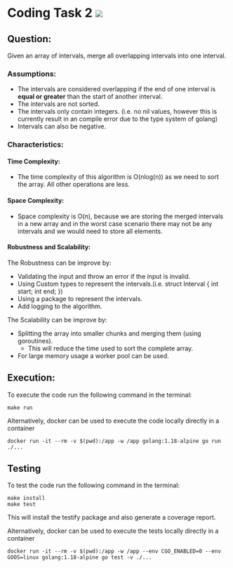 # Coding Task 2 ![](https://github.com/julianfbeck/DCI/actions/workflows/test.yml/badge.svg)

## Question:
Given an array of intervals, merge all overlapping intervals into one interval.

### Assumptions:
- The intervals are considered overlapping if the end of one interval is **equal or greater** than the start of another interval.
- The intervals are not sorted.
- The intervals only contain integers. (i.e. no nil values, however this is currently result in an compile error due to the type system of golang)
- Intervals can also be negative.

### Characteristics:
#### Time Complexity:
- The time complexity of this algorithm is O(nlog(n)) as we need to sort the array. All other operations are less.
#### Space Complexity:
- Space complexity is O(n), because we are storing the merged intervals in a new array and in the worst case scenario there may not be any intervals and we would need to store all elements.
#### Robustness and Scalability:
The Robustness can be improve by: 
- Validating the input and throw an error if the input is invalid.
- Using Custom types to represent the intervals.(i.e. struct Interval { int start; int end; })
- Using a package to represent the intervals.
- Add logging to the algorithm.

The Scalability can be improve by:
- Splitting the array into smaller chunks and merging them (using goroutines).
  - This will reduce the time used to sort the complete array.
- For large memory usage a worker pool can be used.
## Execution:


To execute the code run the following command in the terminal:
```
make run
```

Alternatively, docker can be used to execute the code locally directly in a container
```
docker run -it --rm -v $(pwd):/app -w /app golang:1.18-alpine go run ./...
```


## Testing
To test the code run the following command in the terminal:
```
make install
make test
```
This will install the testify package and also generate a coverage report.

Alternatively, docker can be used to execute the tests locally directly in a container
```
docker run -it --rm -v $(pwd):/app -w /app --env CGO_ENABLED=0 --env GOOS=linux golang:1.18-alpine go test -v ./...
```